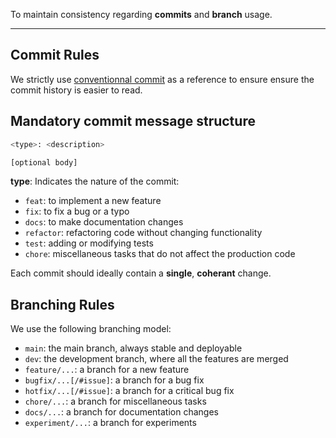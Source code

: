 To maintain consistency regarding __commits__ and __branch__ usage.

---
## Commit Rules

We strictly use [conventionnal commit](https://www.conventionalcommits.org/en/v1.0.0/#summary) as a reference to ensure ensure the commit history is easier to read.

## Mandatory commit message structure

```sh
<type>: <description>

[optional body]
```
__type__: Indicates the nature of the commit:
- `feat`:	to implement a new feature
- `fix`:	to fix a bug or a typo
- `docs`:	to make documentation changes
- `refactor`: refactoring code without changing functionality
- `test`: adding or modifying tests
- `chore`: miscellaneous tasks that do not affect the production code

Each commit should ideally contain a __single__, __coherant__ change.


## Branching Rules

We use the following branching model:
- `main`: the main branch, always stable and deployable
- `dev`: the development branch, where all the features are merged
- `feature/...`: a branch for a new feature
- `bugfix/...[/#issue]`: a branch for a bug fix
- `hotfix/...[/#issue]`: a branch for a critical bug fix
- `chore/...`: a branch for miscellaneous tasks
- `docs/...`: a branch for documentation changes
- `experiment/...`: a branch for experiments
